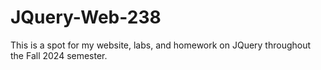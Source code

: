# JQuery-Web-238
This is a spot for my website, labs, and homework on JQuery throughout the Fall 2024 semester. 
